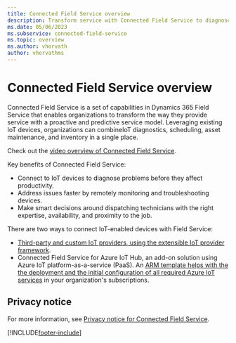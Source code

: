 ```yaml
---
title: Connected Field Service overview
description: Transform service with Connected Field Service to diagnose problems, remotely monitor, and dispatch technicians.
ms.date: 05/06/2023
ms.subservice: connected-field-service
ms.topic: overview
ms.author: vhorvath
author: vhorvathms
---
```

# Connected Field Service overview

Connected Field Service is a set of capabilities in Dynamics 365 Field Service that enables organizations to transform the way they provide service with a proactive and predictive service model. Leveraging existing IoT devices, organizations can combineIoT diagnostics, scheduling, asset maintenance, and inventory in a single place.

Check out the [video overview of Connected Field Service](https://www.youtube.com/watch?v=iMZpr5wVD_Q).

Key benefits of Connected Field Service:

- Connect to IoT devices to diagnose problems before they affect productivity.
- Address issues faster by remotely monitoring and troubleshooting devices.
- Make smart decisions around dispatching technicians with the right expertise, availability, and proximity to the job.

There are two ways to connect IoT-enabled devices with Field Service:

- [Third-party and custom IoT providers, using the extensible IoT provider framework](cfs-custom-iot-provider.md).
- Connected Field Service for Azure IoT Hub, an add-on solution using Azure IoT platform-as-a-service (PaaS). An [ARM template helps with the the deployment and the initial configuration of all required Azure IoT services](installation-setup-iothub.md) in your organization's subscriptions.

## Privacy notice

For more information, see [Privacy notice for Connected Field Service](cfs-privacy-notice.md).

[!INCLUDE[footer-include](../includes/footer-banner.md)]
